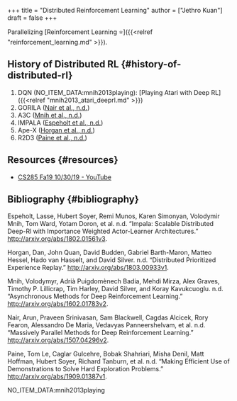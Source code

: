 +++
title = "Distributed Reinforcement Learning"
author = ["Jethro Kuan"]
draft = false
+++

Parallelizing [Reinforcement Learning ⭐]({{<relref "reinforcement_learning.md" >}}).

## History of Distributed RL {#history-of-distributed-rl}

1.  DQN (NO_ITEM_DATA:mnih2013playing): [Playing Atari with Deep RL]({{<relref "mnih2013_atari_deeprl.md" >}})
2.  GORILA ([Nair et al., n.d.](#orge60a1e6))
3.  A3C ([Mnih et al., n.d.](#orgd3f26c9))
4.  IMPALA ([Espeholt et al., n.d.](#org0f9fcc9))
5.  Ape-X ([Horgan et al., n.d.](#org57fa633))
6.  R2D3 ([Paine et al., n.d.](#org5e66238))

## Resources {#resources}

- [CS285 Fa19 10/30/19 - YouTube](https://www.youtube.com/watch?v=oUnsDUtNsOQ&list=PLkFD6%5F40KJIwhWJpGazJ9VSj9CFMkb79A&index=17&t=0s)

## Bibliography {#bibliography}

<a id="org0f9fcc9"></a>Espeholt, Lasse, Hubert Soyer, Remi Munos, Karen Simonyan, Volodymir Mnih, Tom Ward, Yotam Doron, et al. n.d. “Impala: Scalable Distributed Deep-Rl with Importance Weighted Actor-Learner Architectures.” <http://arxiv.org/abs/1802.01561v3>.

<a id="org57fa633"></a>Horgan, Dan, John Quan, David Budden, Gabriel Barth-Maron, Matteo Hessel, Hado van Hasselt, and David Silver. n.d. “Distributed Prioritized Experience Replay.” <http://arxiv.org/abs/1803.00933v1>.

<a id="orgd3f26c9"></a>Mnih, Volodymyr, Adrià Puigdomènech Badia, Mehdi Mirza, Alex Graves, Timothy P. Lillicrap, Tim Harley, David Silver, and Koray Kavukcuoglu. n.d. “Asynchronous Methods for Deep Reinforcement Learning.” <http://arxiv.org/abs/1602.01783v2>.

<a id="orge60a1e6"></a>Nair, Arun, Praveen Srinivasan, Sam Blackwell, Cagdas Alcicek, Rory Fearon, Alessandro De Maria, Vedavyas Panneershelvam, et al. n.d. “Massively Parallel Methods for Deep Reinforcement Learning.” <http://arxiv.org/abs/1507.04296v2>.

<a id="org5e66238"></a>Paine, Tom Le, Caglar Gulcehre, Bobak Shahriari, Misha Denil, Matt Hoffman, Hubert Soyer, Richard Tanburn, et al. n.d. “Making Efficient Use of Demonstrations to Solve Hard Exploration Problems.” <http://arxiv.org/abs/1909.01387v1>.

NO_ITEM_DATA:mnih2013playing
